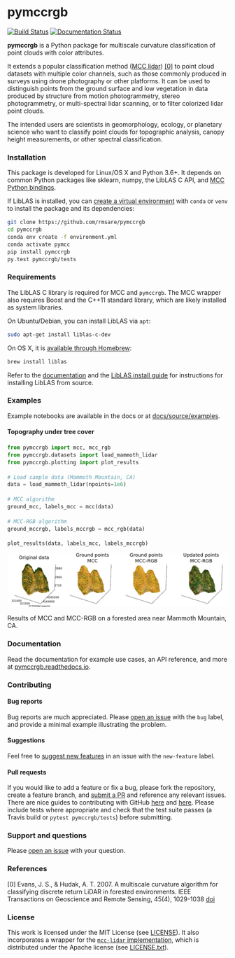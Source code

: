 # pymccrgb

[![Build Status](https://travis-ci.com/rmsare/pymccrgb.svg?branch=master)](https://travis-ci.com/rmsare/pymccrgb)
[![Documentation Status](https://readthedocs.org/projects/pymccrgb/badge/?version=latest)](https://pymccrgb.readthedocs.io/en/latest/?badge=latest)

**pymccrgb** is a Python package for multiscale curvature classification of
point clouds with color attributes. 

It extends a popular classification method
([MCC lidar](https://sourceforge.net/p/mcclidar/wiki/Home/)) [[0]](#references) to point cloud datasets with multiple color channels, such as those
commonly produced in surveys using drone photography or other platforms. It can be used to distinguish points from the
ground surface and low vegetation in data produced by structure from motion photogrammetry,
stereo photogrammetry, or multi-spectral lidar scanning, or to filter colorized lidar point clouds.

The intended users are scientists in geomorphology, ecology, or planetary science
who want to classify point clouds for topographic analysis, canopy height measurements, or other spectral classification.

### Installation

This package is developed for Linux/OS X and Python 3.6+. It depends on common 
Python packages like sklearn, numpy, the LibLAS C API, and [MCC Python bindings](https://github.com/stgl/pymcc).

If LibLAS is installed, you can [create a virtual environment](https://docs.conda.io/projects/conda/en/latest/user-guide/tasks/manage-environments.html) with `conda` or `venv` to install the package and its dependencies:

```bash
git clone https://github.com/rmsare/pymccrgb
cd pymccrgb
conda env create -f environment.yml
conda activate pymcc
pip install pymccrgb
py.test pymccrgb/tests
```

### Requirements

The LibLAS C library is required for MCC and `pymccrgb`. The MCC wrapper also 
requires Boost and the C++11 standard library, which are likely installed as 
system libraries.

On Ubuntu/Debian, you can install LibLAS via `apt`:

```bash
sudo apt-get install liblas-c-dev
```

On OS X, it is [available through Homebrew](https://liblas.org/start.html#installation):

```bash
brew install liblas
```

Refer to the [documentation](https://pymccrgb.readthedocs.io/en/latest/installation.html)
and the [LibLAS install guide](https://liblas.org/start.html#installation) for 
instructions for installing LibLAS from source.

### Examples

Example notebooks are available in the docs or at [docs/source/examples](docs/source/examples).

#### Topography under tree cover

```python
from pymccrgb import mcc, mcc_rgb
from pymccrgb.datasets import load_mammoth_lidar
from pymccrgb.plotting import plot_results

# Load sample data (Mammoth Mountain, CA)
data = load_mammoth_lidar(npoints=1e6)

# MCC algorithm
ground_mcc, labels_mcc = mcc(data)

# MCC-RGB algorithm
ground_mccrgb, labels_mccrgb = mcc_rgb(data)

plot_results(data, labels_mcc, labels_mccrgb)
```

[![MCC results](docs/img/mccrgb.png)]()

Results of MCC and MCC-RGB on a forested area near Mammoth Mountain, CA. 

### Documentation

Read the documentation for example use cases, an API reference, and more at [pymccrgb.readthedocs.io](https://pymccrgb.readthedocs.io). 

### Contributing

#### Bug reports

Bug reports are much appreciated. Please [open an issue](https://github.com/rmsare/pymccrgb/issues/new) with the `bug` label,
and provide a minimal example illustrating the problem.

#### Suggestions

Feel free to [suggest new features](https://github.com/rmsare/pymccrgb/issues/new) in an issue with the `new-feature` label.

#### Pull requests

If you would like to add a feature or fix a bug, please fork the repository, create a feature branch, and [submit a PR](https://github.com/rmsare/pymccrgb/compare) and reference any relevant issues. There are nice guides to contributing with GitHub [here](https://akrabat.com/the-beginners-guide-to-contributing-to-a-github-project/) and [here](https://yourfirstpr.github.io/). Please include tests where appropriate and check that the test suite passes (a Travis build or `pytest pymccrgb/tests`) before submitting.

### Support and questions

Please [open an issue](https://github.com/rmsare/pymccrgb/issues/new) with your question.

### References

[0] Evans, J. S., & Hudak, A. T. 2007. A multiscale curvature algorithm for classifying discrete return LiDAR in forested environments. IEEE Transactions on Geoscience and Remote Sensing, 45(4), 1029-1038 [doi](https://doi.org/10.1109/TGRS.2006.890412) 

### License

This work is licensed under the MIT License (see [LICENSE](LICENSE)). It also
incorporates a wrapper for the [`mcc-lidar` implementation](https://sourceforge.net/p/mcclidar),
which is distributed under the Apache license (see [LICENSE.txt](https://sourceforge.net/p/mcclidar/code/HEAD/tree/tags/2.1/LICENSE.txt)).
